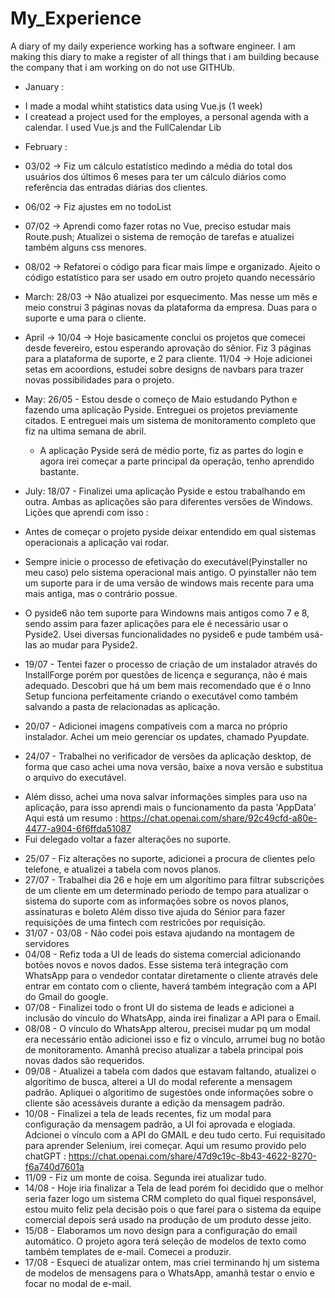 # My_Experience
A diary of my daily experience working has a software engineer. 
I am making this diary to make a register of all things that i am building because the company that i am working on do not use GITHUb.

- January : 
 * I made a modal whiht statistics data using Vue.js (1 week)
 * I createad a project used for the employes, a personal agenda with a calendar. I used Vue.js and the FullCalendar Lib
 
 - February :
 - 03/02 -> Fiz um cálculo estatístico medindo a média do total dos usuários dos últimos 6 meses para ter um cálculo diários como referência das entradas diárias dos clientes.
- 06/02 -> Fiz ajustes em no todoList
- 07/02 -> Aprendi como fazer rotas no Vue, preciso estudar mais Route.push; Atualizei o sistema de remoção de tarefas e atualizei também alguns css menores.
- 08/02 -> Refatorei o código para ficar mais limpe e organizado. Ajeito o código estatístico para ser usado em outro projeto quando necessário

- March:
 28/03 -> Não atualizei por esquecimento. Mas nesse um mês e meio construi 3 páginas novas da plataforma da empresa. Duas para o suporte e uma para o cliente.

- April -> 
 10/04 -> Hoje basicamente conclui os projetos que comecei desde fevereiro, estou esperando aprovação do sênior. Fiz 3 páginas para a plataforma de suporte, e 2 para cliente.
11/04 -> Hoje adicionei setas em acoordions, estudei sobre designs de navbars para trazer novas possibilidades para o projeto.

- May:
26/05 - Estou desde o começo de Maio estudando Python e fazendo uma aplicação Pyside. Entreguei os projetos previamente citados. E entreguei mais um sistema de monitoramento completo que fiz na ultima semana de abril.
  * A aplicação Pyside será de médio porte, fiz as partes do login e agora irei começar a parte principal da operação, tenho aprendido bastante.

- July:
18/07 - Finalizei uma aplicação Pyside e estou trabalhando em outra. Ambas as aplicações são para diferentes versões de Windows. Lições que aprendi com isso :
 - Antes de começar o projeto pyside deixar entendido em qual sistemas operacionais a aplicação vai rodar.
 - Sempre inicie o processo de efetivação do executável(Pyinstaller no meu caso) pelo sistema operacional mais antigo. O pyinstaller não tem um suporte para ir de uma versão de windows mais recente para uma mais antiga, mas o contrário possue.
 - O pyside6 não tem suporte para Windowns mais antigos como 7 e 8, sendo assim para fazer aplicações para ele é necessário usar o Pyside2. Usei diversas funcionalidades no pyside6 e pude também usá-las ao mudar para Pyside2.
- 19/07 - Tentei fazer o processo de criação de um instalador através do InstallForge porém por questões de licença e segurança, não é mais adequado. Descobri que há um bem mais recomendado que é o Inno Setup funciona perfeitamente criando o executável como também salvando a pasta de relacionadas as aplicação.
- 20/07 - Adicionei imagens compatíveis com a marca no próprio instalador. Achei um meio gerenciar os updates, chamado Pyupdate.
- 24/07 - Trabalhei no verificador de versões da aplicação desktop, de forma que caso achei uma nova versão, baixe a nova versão e substitua o arquivo do executável.
 * Além disso, achei uma nova salvar informações simples para uso na aplicação, para isso aprendi mais o funcionamento da pasta 'AppData'
 Aqui está um resumo : https://chat.openai.com/share/92c49cfd-a80e-4477-a904-6f6ffda51087
 * Fui delegado voltar a fazer alterações no suporte.
- 25/07 - Fiz alterações no suporte, adicionei a procura de clientes pelo telefone, e atualizei a tabela com novos planos.
- 27/07 - Trabalhei dia 26 e hoje em um algorítimo para filtrar subscrições de um cliente em um determinado periodo de tempo para atualizar o sistema do suporte com as informações sobre os novos planos, assinaturas e boleto
Além disso tive ajuda do Sénior para fazer requisições de uma fintech com restricões por requisição.
- 31/07 - 03/08 - Não codei pois estava ajudando na montagem de servidores
- 04/08 - Refiz toda a UI de leads do sistema comercial adicionando botões novos e novos dados. Esse sistema terá integração com WhatsApp para o vendedor contatar diretamente o cliente através dele entrar em contato com o cliente, haverá também integração com a API do Gmail do google.
- 07/08 - Finalizei todo o front UI do sistema de leads e adicionei a inclusão do vínculo do WhatsApp, ainda irei finalizar a API para o Email.
- 08/08 - O vínculo do WhatsApp alterou, precisei mudar pq um modal era necessário então adicionei isso e fiz o vínculo, arrumei bug no botão de monitoramento. Amanhã preciso atualizar a tabela principal pois novas dados são requeridos.
- 09/08 - Atualizei a tabela com dados que estavam faltando, atualizei o algorítimo de busca, alterei a UI do modal referente a mensagem padrão. Apliquei o algoritimo de sugestões onde informações sobre o cliente são acessáveis durante a edição da mensagem padrão.
- 10/08 - Finalizei a tela de leads recentes, fiz um modal para configuração da mensagem padrão, a UI foi aprovada e elogiada. Adcionei o vínculo com a API do GMAIL e deu tudo certo. Fui requisitado para aprender Selenium, irei começar. Aqui um resumo provido pelo chatGPT : https://chat.openai.com/share/47d9c19c-8b43-4622-8270-f6a740d7601a
- 11/09 - Fiz um monte de coisa. Segunda irei atualizar tudo.
- 14/08 - Hoje iria finalizar a Tela de lead porém foi decidido que o melhor seria fazer logo um sistema CRM completo do qual fiquei responsável, estou muito feliz pela decisão pois o que farei para o sistema da equipe comercial depois será usado na produção de um produto desse jeito.
- 15/08 - Elaboramos um novo design para a configuração do email automático. O projeto agora terá seleção de modelos de texto como também templates de e-mail. Comecei a produzir.
- 17/08 - Esqueci de atualizar ontem, mas criei terminando hj um sistema de modelos de mensagens para o WhatsApp, amanhâ testar o envio e focar no modal de e-mail.

